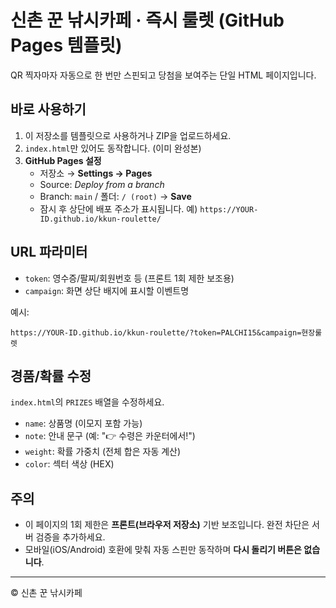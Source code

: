 # 신촌 꾼 낚시카페 · 즉시 룰렛 (GitHub Pages 템플릿)

QR 찍자마자 자동으로 한 번만 스핀되고 당첨을 보여주는 단일 HTML 페이지입니다.

## 바로 사용하기
1. 이 저장소를 템플릿으로 사용하거나 ZIP을 업로드하세요.
2. `index.html`만 있어도 동작합니다. (이미 완성본)
3. **GitHub Pages 설정**
   - 저장소 → **Settings → Pages**
   - Source: *Deploy from a branch*
   - Branch: `main` / 폴더: `/ (root)` → **Save**
   - 잠시 후 상단에 배포 주소가 표시됩니다. 예) `https://YOUR-ID.github.io/kkun-roulette/`

## URL 파라미터
- `token`: 영수증/팔찌/회원번호 등 (프론트 1회 제한 보조용)
- `campaign`: 화면 상단 배지에 표시할 이벤트명

예시:
```
https://YOUR-ID.github.io/kkun-roulette/?token=PALCHI15&campaign=현장룰렛
```

## 경품/확률 수정
`index.html`의 `PRIZES` 배열을 수정하세요.
- `name`: 상품명 (이모지 포함 가능)
- `note`: 안내 문구 (예: "👉 수령은 카운터에서!")
- `weight`: 확률 가중치 (전체 합은 자동 계산)
- `color`: 섹터 색상 (HEX)

## 주의
- 이 페이지의 1회 제한은 **프론트(브라우저 저장소)** 기반 보조입니다. 완전 차단은 서버 검증을 추가하세요.
- 모바일(iOS/Android) 호환에 맞춰 자동 스핀만 동작하며 **다시 돌리기 버튼은 없습니다**.

---
© 신촌 꾼 낚시카페

